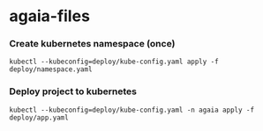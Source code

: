 # agaia-files


### Create kubernetes namespace (once)

```
kubectl --kubeconfig=deploy/kube-config.yaml apply -f deploy/namespace.yaml
```


### Deploy project to kubernetes

```
kubectl --kubeconfig=deploy/kube-config.yaml -n agaia apply -f deploy/app.yaml
```

